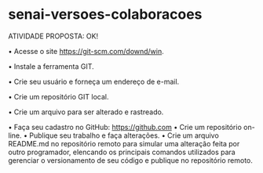 # senai-versoes-colaboracoes

ATIVIDADE PROPOSTA: OK!

• Acesse o site https://git-scm.com/downd/win.

• Instale a ferramenta GIT.

• Crie seu usuário e forneça um endereço de e-mail.

• Crie um repositório GIT local.

• Crie um arquivo para ser alterado e rastreado.

• Faça seu cadastro no GitHub: https://github.com 
• Crie um repositório on-line.
• Publique seu trabalho e faça alterações.
• Crie um arquivo README.md no repositório remoto para simular uma alteração feita por outro programador, elencando os principais comandos utilizados para gerenciar o versionamento de seu código e publique no repositório remoto.
